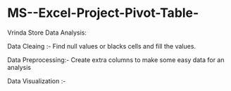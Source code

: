 # MS--Excel-Project-Pivot-Table-

Vrinda Store Data Analysis:

Data Cleaing :- Find null values or blacks cells and fill the values.

Data Preprocessing:- Create extra columns to make some easy data for an analysis

Data Visualization :-  
